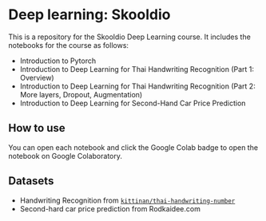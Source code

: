 # Deep learning: Skooldio

This is a repository for the Skooldio Deep Learning course. It includes
the notebooks for the course as follows:

- Introduction to Pytorch
- Introduction to Deep Learning for Thai Handwriting Recognition (Part 1: Overview)
- Introduction to Deep Learning for Thai Handwriting Recognition (Part 2: More layers, Dropout, Augmentation)
- Introduction to Deep Learning for Second-Hand Car Price Prediction

## How to use

You can open each notebook and click the Google Colab badge to open the notebook on Google Colaboratory.

## Datasets

- Handwriting Recognition from [`kittinan/thai-handwriting-number`](https://github.com/kittinan/thai-handwriting-number)
- Second-hard car price prediction from Rodkaidee.com
